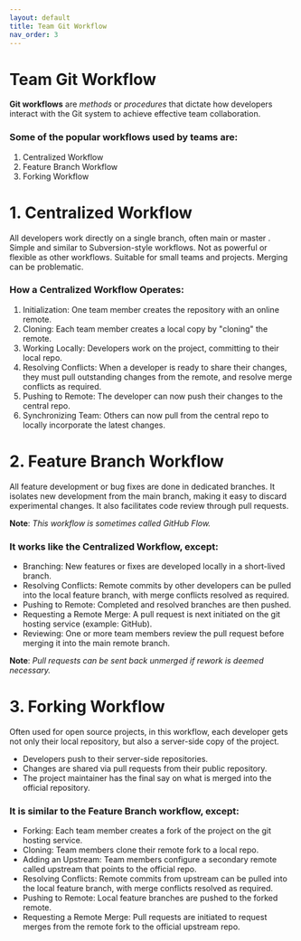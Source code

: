 ```yaml
---
layout: default
title: Team Git Workflow
nav_order: 3
---
```


# Team Git Workflow

**Git workflows** are *methods* or *procedures* that dictate how developers interact with the
Git system to achieve effective team collaboration.

### Some of the popular workflows used by teams are:
1. Centralized Workflow
2. Feature Branch Workflow
3. Forking Workflow



# 1. Centralized Workflow

All developers work directly on a single branch, often main or master .
Simple and similar to Subversion-style workflows.
Not as powerful or flexible as other workflows.
Suitable for small teams and projects.
Merging can be problematic.



### How a Centralized Workflow Operates:
1. Initialization: One team member creates the repository with an online remote.
2. Cloning: Each team member creates a local copy by "cloning" the remote.
3. Working Locally: Developers work on the project, committing to their local repo.
4. Resolving Conflicts: When a developer is ready to share their changes, they
must pull outstanding changes from the remote, and resolve merge conflicts as
required.
5. Pushing to Remote: The developer can now push their changes to the central
repo.
6. Synchronizing Team: Others can now pull from the central repo to locally
incorporate the latest changes.


# 2. Feature Branch Workflow
All feature development or bug fixes are done in dedicated branches. It
isolates new development from the main branch, making it easy to discard experimental changes.
It also facilitates code review through pull requests.

**Note**: *This workflow is sometimes called GitHub Flow.*

### It works like the Centralized Workflow, except:
- Branching: New features or fixes are developed locally in a short-lived branch.
- Resolving Conflicts: Remote commits by other developers can be pulled into the
local feature branch, with merge conflicts resolved as required.
- Pushing to Remote: Completed and resolved branches are then pushed.
- Requesting a Remote Merge: A pull request is next initiated on the git hosting
service (example: GitHub).
- Reviewing: One or more team members review the pull request before merging it
into the main remote branch.

**Note**: *Pull requests can be sent back unmerged if rework is deemed necessary.*

# 3. Forking Workflow
Often used for open source projects, in this workflow, each developer gets not only their
local repository, but also a server-side copy of the project.
- Developers push to their server-side repositories.
- Changes are shared via pull requests from their public repository.
- The project maintainer has the final say on what is merged into the official
repository.

### It is similar to the Feature Branch workflow, except:
- Forking: Each team member creates a fork of the project on the git hosting
service.
- Cloning: Team members clone their remote fork to a local repo.
- Adding an Upstream: Team members configure a secondary remote called
upstream that points to the official repo.
- Resolving Conflicts: Remote commits from upstream can be pulled into the
local feature branch, with merge conflicts resolved as required.
- Pushing to Remote: Local feature branches are pushed to the forked remote.
- Requesting a Remote Merge: Pull requests are initiated to request merges from
the remote fork to the official upstream repo.



